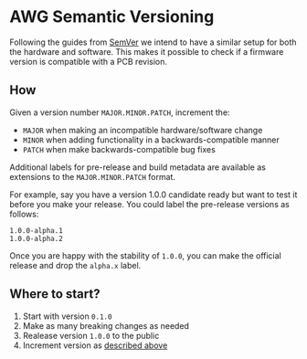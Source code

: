 # AWG Semantic Versioning

Following the guides from [SemVer](https://semver.org) we intend to have a similar setup for both the hardware and software. This makes it possible to check if a firmware version is compatible with a PCB revision.

## How
Given a version number `MAJOR.MINOR.PATCH`, increment the:

  * `MAJOR` when making an incompatible hardware/software change
  * `MINOR` when adding functionality in a backwards-compatible manner
  * `PATCH` when make backwards-compatible bug fixes

Additional labels for pre-release and build metadata are available as extensions to the `MAJOR.MINOR.PATCH` format.

For example, say you have a version 1.0.0 candidate ready but want to test it before you make your release. You could label the pre-release versions as follows:

    1.0.0-alpha.1
    1.0.0-alpha.2

Once you are happy with the stability of `1.0.0`, you can make the official release and drop the `alpha.x` label.

## Where to start?

  1. Start with version `0.1.0`
  2. Make as many breaking changes as needed 
  3. Realease version `1.0.0` to the public
  4. Increment version as [described above](#How)
